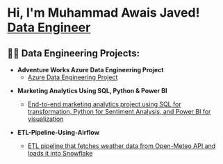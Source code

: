 <h1>Hi, I'm Muhammad Awais Javed! <br/>
  <a href="https://github.com/joshmadakor1">Data Engineer</a> 
  <a href="https://www.linkedin.com/in/awaisjvd/"></a>
</h1>

<h2>👨‍💻 Data Engineering Projects:</h2>

<!-- Azure Data Engineering Project -->
- <b>Adventure Works Azure Data Engineering Project</b>  
  - [Azure Data Engineering Project](https://github.com/awsjvd/AdventureWorks-Azure-Data-Engineering-Project)

<!-- Other Projects -->
- <b>Marketing Analytics Using SQL, Python & Power BI</b>  
  - [End-to-end marketing analytics project using SQL for transformation, Python for Sentiment Analysis, and Power BI for visualization](https://github.com/awsjvd/Marketing-Analytics-Project)  

- <b>ETL-Pipeline-Using-Airflow</b>  
  - [ETL pipeline that fetches weather data from Open-Meteo API and loads it into Snowflake](https://github.com/awsjvd/Weather-ETL-pipeline)
